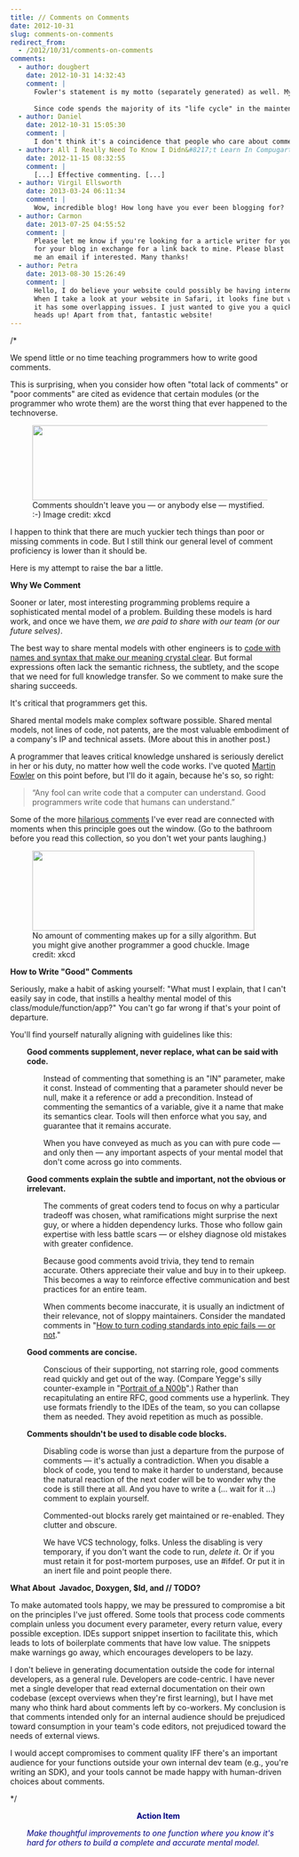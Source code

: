 ```yaml
---
title: // Comments on Comments
date: 2012-10-31
slug: comments-on-comments
redirect_from:
  - /2012/10/31/comments-on-comments
comments:
  - author: dougbert
    date: 2012-10-31 14:32:43
    comment: |
      Fowler's statement is my motto (separately generated) as well. My first 10  or so years were spent in maintainingsomeone else's code, trying to find a bug in a sea of statements.  Even a tidbit of comment to describe the WHAT the code was trying to do, would save much time "decoding" the HOW of the code back into the WHAT was intended, in order to find "the bug" of the bughunt.
      
      Since code spends the majority of its "life cycle" in the maintenance phase, I found that trying to INFORM/TELL the maintainer of the code WHAT I intended at the time of writing new code to be at least as important trying to tell the computer what I wanted. I have sought to do that ever since.
  - author: Daniel
    date: 2012-10-31 15:05:30
    comment: |
      I don't think it's a coincidence that people who care about comments usually have battlescars... :-)
  - author: All I Really Need To Know I Didn&#8217;t Learn In Compugarten &laquo; Codecraft
    date: 2012-11-15 08:32:55
    comment: |
      [...] Effective commenting. [...]
  - author: Virgil Ellsworth
    date: 2013-03-24 06:11:34
    comment: |
      Wow, incredible blog! How long have you ever been blogging for?
  - author: Carmon
    date: 2013-07-25 04:55:52
    comment: |
      Please let me know if you're looking for a article writer for your blog. You have some really good posts and I feel I would be a good asset. If you ever want to take some of the load off, I'd absolutely love to write some content 
      for your blog in exchange for a link back to mine. Please blast 
      me an email if interested. Many thanks!
  - author: Petra
    date: 2013-08-30 15:26:49
    comment: |
      Hello, I do believe your website could possibly be having internet browser compatibility issues.
      When I take a look at your website in Safari, it looks fine but when opening in I.E., 
      it has some overlapping issues. I just wanted to give you a quick 
      heads up! Apart from that, fantastic website!
---
```

/*

We spend little or no time teaching programmers how to write good comments.

This is surprising, when you consider how often "total lack of comments" or "poor comments" are cited as evidence that certain modules (or the programmer who wrote them) are the worst thing that ever happened to the technoverse.

<figure><img alt="" src="http://imgs.xkcd.com/comics/commented.png" height="135" width="500" /><figcaption>Comments shouldn't leave you &mdash; or anybody else &mdash; mystified. :-) Image credit: xkcd</figcaption></figure>

I happen to think that there are much yuckier tech things than poor or missing comments in code. But I still think our general level of comment proficiency is lower than it should be.

Here is my attempt to raise the bar a little.

<strong>Why We Comment</strong>

Sooner or later, most interesting programming problems require a sophisticated mental model of a problem. Building these models is hard work, and once we have them, <em>we are paid to share with our team (or our future selves)</em>.

The best way to share mental models with other engineers is to <a title="Good Code Is Named Right" href="good-code-is-named-right.md" target="_blank">code with names and syntax that make our meaning crystal clear</a>. But formal expressions often lack the semantic richness, the subtlety, and the scope that we need for full knowledge transfer. So we comment to make sure the sharing succeeds.

It's critical that programmers get this.

Shared mental models make complex software possible. Shared mental models, not lines of code, not patents, are the most valuable embodiment of a company's IP and technical assets. (More about this in another post.)

A programmer that leaves critical knowledge unshared is seriously derelict in her or his duty, no matter how well the code works. I've quoted <a class="zem_slink" title="Martin Fowler" href="http://martinfowler.com/" target="_blank" rel="homepage">Martin Fowler</a> on this point before, but I'll do it again, because he's so, so right:
<blockquote>“Any fool can write code that a computer can understand. Good programmers write code that humans can understand.”</blockquote>

Some of the more <a href="http://stackoverflow.com/questions/184618/what-is-the-best-comment-in-source-code-you-have-ever-encountered" target="_blank">hilarious comments</a> I've ever read are connected with moments when this principle goes out the window. (Go to the bathroom before you read this collection, so you don't wet your pants laughing.)

<figure><img alt="" src="http://imgs.xkcd.com/comics/random_number.png" height="144" width="400" /><figcaption>No amount of commenting makes up for a silly algorithm. But you might give another programmer a good chuckle. Image credit: xkcd</figcaption></figure>

<strong>How to Write "Good" Comments</strong>

Seriously, make a habit of asking yourself: "What must I explain, that I can't easily say in code, that instills a healthy mental model of this class/module/function/app?" You can't go far wrong if that's your point of departure.

You'll find yourself naturally aligning with guidelines like this:
<p style="padding-left:30px;"><strong>Good comments supplement, never replace, what can be said with code.</strong></p>
<p style="padding-left:60px;">Instead of commenting that something is an "IN" parameter, make it const. Instead of commenting that a parameter should never be null, make it a reference or add a precondition. Instead of commenting the semantics of a variable, give it a name that make its semantics clear. Tools will then enforce what you say, and guarantee that it remains accurate.</p>
<p style="padding-left:60px;">When you have conveyed as much as you can with pure code &mdash; and only then &mdash; any important aspects of your mental model that don't come across go into comments.</p>
<p style="padding-left:30px;"><strong>Good comments explain the subtle and important, not the obvious or irrelevant.</strong></p>
<p style="padding-left:60px;">The comments of great coders tend to focus on why a particular tradeoff was chosen, what ramifications might surprise the next guy, or where a hidden dependency lurks. Those who follow gain expertise with less battle scars &mdash; or elshey diagnose old mistakes with greater confidence.</p>
<p style="padding-left:60px;">Because good comments avoid trivia, they tend to remain accurate. Others appreciate their value and buy in to their upkeep. This becomes a way to reinforce effective communication and best practices for an entire team.</p>
<p style="padding-left:60px;">When comments become inaccurate, it is usually an indictment of their relevance, not of sloppy maintainers. Consider the mandated comments in "<a title="How to turn coding standards into epic fails — or not" href="coding-standards.md">How to turn coding standards into epic fails — or not</a>."</p>
<p style="padding-left:30px;"><strong>Good comments are concise.</strong></p>
<p style="padding-left:60px;">Conscious of their supporting, not starring role, good comments read quickly and get out of the way. (Compare Yegge's silly counter-example in "<a title="example of ridiculously verbose comment" href="http://steve-yegge.blogspot.com/2008/02/portrait-of-n00b.html" target="_blank">Portrait of a N00b</a>".) Rather than recapitulating an entire RFC, good comments use a hyperlink. They use formats friendly to the IDEs of the team, so you can collapse them as needed. They avoid repetition as much as possible.</p>
<p style="padding-left:30px;"><strong>Comments shouldn't be used to disable code blocks.</strong></p>
<p style="padding-left:60px;">Disabling code is worse than just a departure from the purpose of comments &mdash; it's actually a contradiction. When you disable a block of code, you tend to make it harder to understand, because the natural reaction of the next coder will be to wonder why the code is still there at all. And you have to write a (... wait for it ...) comment to explain yourself.</p>
<p style="padding-left:60px;">Commented-out blocks rarely get maintained or re-enabled. They clutter and obscure.</p>
<p style="padding-left:60px;">We have VCS technology, folks. Unless the disabling is very temporary, if you don't want the code to run, <em>delete it</em>. Or if you must retain it for post-mortem purposes, use an #ifdef. Or put it in an inert file and point people there.</p>
<strong>What About  Javadoc, Doxygen, $Id, and // TODO?</strong>

To make automated tools happy, we may be pressured to compromise a bit on the principles I've just offered. Some tools that process code comments complain unless you document every parameter, every return value, every possible exception. IDEs support snippet insertion to facilitate this, which leads to lots of boilerplate comments that have low value. The snippets make warnings go away, which encourages developers to be lazy.

I don't believe in generating documentation outside the code for internal developers, as a general rule. Developers are code-centric. I have never met a single developer that read external documentation on their own codebase (except overviews when they're first learning), but I have met many who think hard about comments left by co-workers. My conclusion is that comments intended only for an internal audience should be prejudiced toward consumption in your team's code editors, not prejudiced toward the needs of external views.

I would accept compromises to comment quality IFF there's an important audience for your functions outside your own internal dev team (e.g., you're writing an SDK), and your tools cannot be made happy with human-driven choices about comments.

*/
<p style="padding-left:30px;text-align:center;"><strong><span style="color:#000080;">Action Item</span></strong></p>
<p style="padding-left:30px;"><em><span style="color:#000080;">Make thoughtful improvements to one function where you know it's hard for others to build a complete and accurate mental model.</span></em></p>
